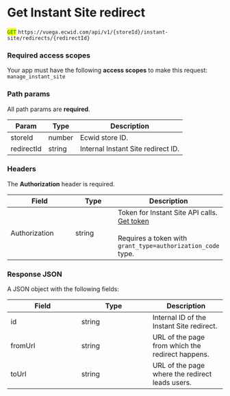 # Get Instant Site redirect

<mark style="color:green;">`GET`</mark> `https://vuega.ecwid.com/api/v1/{storeId}/instant-site/redirects/{redirectId}`

### Required access scopes

Your app must have the following **access scopes** to make this request: `manage_instant_site`

### Path params

All path params are **required**.

| Param      | Type   | Description                        |
| ---------- | ------ | ---------------------------------- |
| storeId    | number | Ecwid store ID.                    |
| redirectId | string | Internal Instant Site redirect ID. |

### Headers

The **Authorization** header is required.

<table><thead><tr><th width="138.484375">Field</th><th width="86.42578125">Type</th><th>Description</th></tr></thead><tbody><tr><td>Authorization</td><td>string</td><td>Token for Instant Site API calls. <a href="../get-instant-site-api-token.md">Get token</a><br><br>Requires a token with <code>grant_type=authorization_code</code> type.</td></tr></tbody></table>

### Response JSON

A JSON object with the following fields:

<table><thead><tr><th width="149.6171875">Field</th><th width="150.29296875">Type</th><th>Description</th></tr></thead><tbody><tr><td>id</td><td>string</td><td>Internal ID of the Instant Site redirect.</td></tr><tr><td>fromUrl</td><td>string</td><td>URL of the page from which the redirect happens.</td></tr><tr><td>toUrl</td><td>string</td><td>URL of the page where the redirect leads users.</td></tr></tbody></table>
